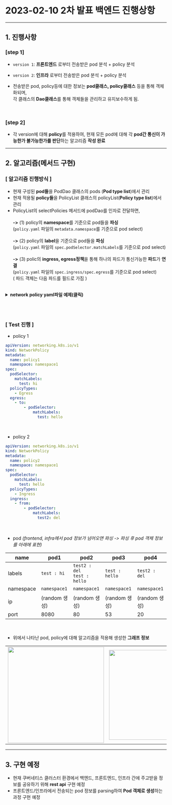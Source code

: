 
# 2023-02-10 2차 발표 백엔드 진행상항

---

## 1. 진행사항

### [step 1]
- `version 1`:  **프론트엔드** 로부터 전송받은 pod 분석 + policy 분석
- `version 2`:  **인프라** 로부터 전송받은 pod 분석 + policy 분석

- 전송받은 pod, policy등에 대한 정보는 **pod클래스, policy클래스** 등을 통해 객체화되며, <br> 
각 클래스의 **Dao클래스**를 통해 객체들을 관리하고 유지보수하게 됨.

<br>

### [step 2]
- 각 version에 대해 **policy**를 적용하여, 현재 모든 pod에 대해 각 **pod간 통신이 가능한가 불가능한가를 판단**하는 알고리즘 **작성 완료**


---

## 2. 알고리즘(메서드 구현)

### [ 알고리즘 진행방식 ]
- 현재 구성된 **pod들**을 PodDao 클래스의 pods (**Pod type list**)에서 관리 
- 현재 적용될 **policy들**을 PolicyList 클래스의 policyList(**Policy type list**)에서 관리 
- PolicyList의 selectPolicies 메서드에 podDao를 인자로 전달하면, 
<br><br> **->** (1️) policy의 **namespace**를 기준으로 pod들을 **파싱** 
<br> (`policy.yaml` 파일의 `metadata.namespace`를 기준으로 pod select)
<br><br> **->** (2) policy의 **label**을 기준으로 pod들을 **파싱** 
<br> (`policy.yaml` 파일의 `spec.podSelector.matchLabels`를 기준으로 pod select)
<br><br> **->** (3) polic의 **ingress, egress정책**을 통해 하나의 파드가 통신가능한 **파드**가 **연결** 
<br> (`policy.yaml` 파일의 `spec.ingress/spec.egress`를 기준으로 pod select)
<br> ( 파드 객체는 다음 파드를 필드로 가짐 )

<br>

<details>
<summary><b>network policy yaml파일 예제(클릭)</b></summary>

  ```yaml
apiVersion: networking.k8s.io/v1
kind: NetworkPolicy
metadata:
  name: test-network-policy
  namespace: default # pod select 기준 1 (해당 namespace의 pod select)
spec:
  podSelector:
    matchLabels:
      role: db       # pod select 기준 2 (해당 label들을 가진 pod select)
  policyTypes:
    - Ingress
    - Egress
  ingress:           # pod select 기준 3 (해당 label들을 가진 pod select)
    - from:
        - ipBlock:
            cidr: 172.17.0.0/16
        - namespaceSelector:
            matchLabels:
              project: myproject
        - podSelector:
            matchLabels:
              role: frontend
      ports:
        - protocol: TCP
          port: 6379
  egress:            # pod select 기준 4 (해당 label들을 가진 pod select)
    - to:
        - namespaceSelector:
            matchLabels:
              project: myproject
      ports:
        - protocol: TCP
          port: 5978           
```

</details>
  


<br><br>

### [ Test 진행 ]

- policy 1

```yaml
apiVersion: networking.k8s.io/v1
kind: NetworkPolicy
metadata:
  name: policy1
  namespace: namespace1
spec:
  podSelector:
    matchLabels:
      test: hi
  policyTypes:
    - Egress
  egress:
    - to:
        - podSelector:
            matchLabels:
              test: hello
```

<br>

- policy 2

```yaml
apiVersion: networking.k8s.io/v1
kind: NetworkPolicy
metadata:
  name: policy2
  namespace: namespace1
spec:
  podSelector:
    matchLabels:
      test: hello
  policyTypes:
    - Ingress
  ingress:
    - from:
        - podSelector:
            matchLabels:
              test2: del
```

<br>
 
- pod _(frontend, infra에서 pod 정보가 넘어오면 파싱 -> 파싱 후 pod 객체 정보를 아래에 표현)_

| name | pod1 | pod2 | pod3 | pod4 |
| --- | --- | --- | --- | --- |
| labels | `test : hi` | `test2 : del`<br>`test : hello` | `test : hello` | `test2 : del` |
| namespace | `namespace1` | `namespace1` | `namespace1` | `namespace1` |
| ip | (random 생성) | (random 생성) | (random 생성) | (random 생성) |
| port | 8080 | 80 | 53 | 20 |

<br>

- 위에서 나타난 pod, policy에 대해 알고리즘을 적용해 생성한 **그래프 정보**

<table>
  <tr>
    <td><img width="300" src="https://user-images.githubusercontent.com/68532437/217878484-18139259-35a2-4ae7-89de-20ca620860d2.png"></td>
    <td><img width="280" src="https://user-images.githubusercontent.com/68532437/217878504-4c291534-fafe-403f-a889-ebf2c8dbe964.png"></td>
  <tr>
</table>

---

## 3. 구현 예정


- 현재 쿠버네티스 클러스터 환경에서 백엔드, 프론트엔드, 인프라 간에 주고받을 정보를 공유하기 위해 **rest api** 구현 예정
- 프론트엔드/인프라에서 전송되는 pod 정보를 parsing하여 **Pod 객체로 생성**하는 과정 구현 예정






